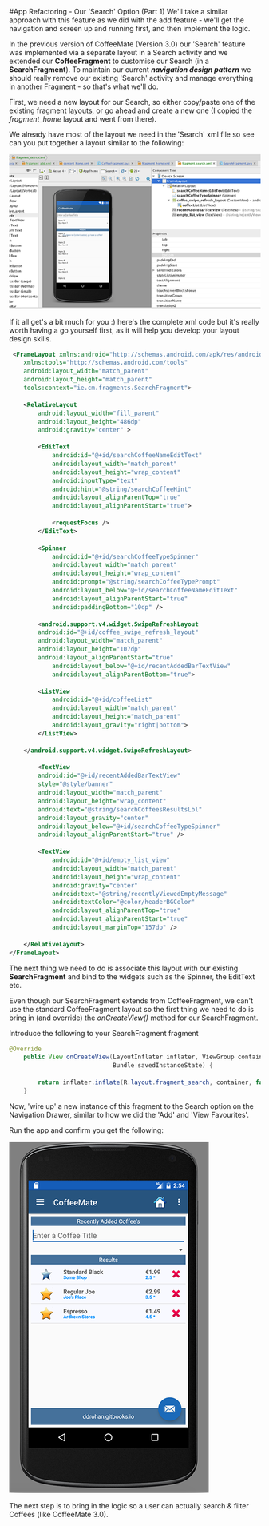 #App Refactoring - Our 'Search' Option (Part 1)
We'll take a similar approach with this feature as we did with the add feature - we'll get the navigation and screen up and running first, and then implement the logic.

In the previous version of CoffeeMate (Version 3.0) our 'Search' feature was implemented via a separate layout in a Search activity and we extended our <b>CoffeeFragment</b> to customise our Search (in a <b>SearchFragment</b>). To maintain our current <b><i>navigation design pattern</i></b> we should really remove our existing 'Search' activity and manage everything in another Fragment - so that's what we'll do.

First, we need a new layout for our Search, so either copy/paste one of the existing fragment layouts, or go ahead and create a new one (I copied the <i>fragment_home</i> layout and went from there).

We already have most of the layout we need in the 'Search' xml file so see can you put together a layout similar to the following:

![](../img/lab506.png)

If it all get's a bit much for you :) here's the complete xml code but it's really worth having a go yourself first, as it will help you develop your layout design skills.

~~~xml
 <FrameLayout xmlns:android="http://schemas.android.com/apk/res/android"
    xmlns:tools="http://schemas.android.com/tools"
    android:layout_width="match_parent"
    android:layout_height="match_parent"
    tools:context="ie.cm.fragments.SearchFragment">

    <RelativeLayout
        android:layout_width="fill_parent"
        android:layout_height="486dp"
        android:gravity="center" >

        <EditText
            android:id="@+id/searchCoffeeNameEditText"
            android:layout_width="match_parent"
            android:layout_height="wrap_content"
            android:inputType="text"
            android:hint="@string/searchCoffeeHint"
            android:layout_alignParentTop="true"
            android:layout_alignParentStart="true">

            <requestFocus />
        </EditText>

        <Spinner
            android:id="@+id/searchCoffeeTypeSpinner"
            android:layout_width="match_parent"
            android:layout_height="wrap_content"
            android:prompt="@string/searchCoffeeTypePrompt"
            android:layout_below="@+id/searchCoffeeNameEditText"
            android:layout_alignParentStart="true"
            android:paddingBottom="10dp" />

        <android.support.v4.widget.SwipeRefreshLayout
        android:id="@+id/coffee_swipe_refresh_layout"
        android:layout_width="match_parent"
        android:layout_height="107dp"
        android:layout_alignParentStart="true"
            android:layout_below="@+id/recentAddedBarTextView"
            android:layout_alignParentBottom="true">

        <ListView
            android:id="@+id/coffeeList"
            android:layout_width="match_parent"
            android:layout_height="match_parent"
            android:layout_gravity="right|bottom">
        </ListView>

    </android.support.v4.widget.SwipeRefreshLayout>

        <TextView
        android:id="@+id/recentAddedBarTextView"
        style="@style/banner"
        android:layout_width="match_parent"
        android:layout_height="wrap_content"
        android:text="@string/searchCoffeesResultsLbl"
        android:layout_gravity="center"
        android:layout_below="@+id/searchCoffeeTypeSpinner"
        android:layout_alignParentStart="true" />

        <TextView
            android:id="@+id/empty_list_view"
            android:layout_width="match_parent"
            android:layout_height="wrap_content"
            android:gravity="center"
            android:text="@string/recentlyViewedEmptyMessage"
            android:textColor="@color/headerBGColor"
            android:layout_alignParentTop="true"
            android:layout_alignParentStart="true"
            android:layout_marginTop="157dp" />

    </RelativeLayout>
</FrameLayout>

~~~

The next thing we need to do is associate this layout with our existing <b>SearchFragment</b> and bind to the widgets such as the Spinner, the EditText etc.

Even though our SearchFragment extends from CoffeeFragment, we can't use the standard CoffeeFragment layout so the first thing we need to do is bring in (and override) the <i>onCreateView()</i> method for our SearchFragment.

Introduce the following to your SearchFragment fragment

~~~java
@Override
	public View onCreateView(LayoutInflater inflater, ViewGroup container,
							 Bundle savedInstanceState) {

		return inflater.inflate(R.layout.fragment_search, container, false);
	}

~~~

Now, 'wire up' a new instance of this fragment to the Search option on the Navigation Drawer, similar to how we did the 'Add' and 'View Favourites'.

Run the app and confirm you get the following:

![](../img/lab507.png)

The next step is to bring in the logic so a user can actually search & filter Coffees (like CoffeeMate 3.0).
